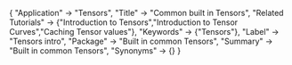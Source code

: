 {
 "Application" -> "Tensors",
 "Title" -> "Common built in Tensors",
 "Related Tutorials" -> {"Introduction to Tensors","Introduction to Tensor Curves","Caching Tensor values"},
 "Keywords" -> {"Tensors"},
 "Label" -> "Tensors intro",
 "Package" -> "Built in common Tensors",
 "Summary" -> "Built in common Tensors",
 "Synonyms" -> {}
 }
